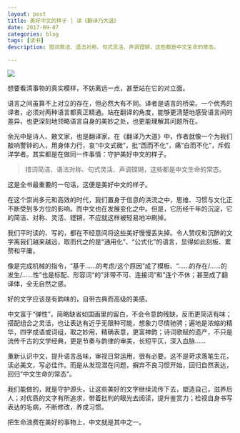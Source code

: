 ```yaml
---
layout: post
title: 美好中文的样子 | 读《翻译乃大道》
date: 2017-09-07
categories: blog
tags: [读书]
description: 措词简洁、语法对称、句式灵活、声调铿锵，这些都是中文生命的常态。

---
```

![](http://ov82ohkmk.bkt.clouddn.com/17-9-7/30600001.jpg)

想要看清事物的真实模样，不妨离远一点，甚至站在它的对立面。

语言之间虽算不上对立的存在，但必然大有不同。译者是语言的桥梁。一个优秀的译者，必须对两种语言都真正精通。站在翻译的角度，能够更清楚地感受语言间的差异，也更深刻地领略语言自身的美妙之处，也更能理解其问题所在。

余光中是诗人、散文家，也是翻译家。在《翻译乃大道》中，作者就像一个为我们敲响警钟的人，用身体力行，哀“中文式微”，批“西而不化”，痛“白而不化”，斥假洋学者。其实都是在做同一件事情：守护美好中文的样子。

> 措词简洁、语法对称、句式灵活、声调铿锵，这些都是中文生命的常态。

这是全书最重要的一句话，这便是美好中文的样子。

在这个崇尚多元和高效的时代，我们置身于信息的洪流之中，思维、习惯与文化正不断受到多方位的影响。而中文也在发展变化之中。但是，它历经千年的沉淀，它的简洁、对称、灵活、铿锵，不应就这样被轻易地冲刷掉。

我们平时读的、写的，都在不经意间将这些美好慢慢丢失掉。令人赞叹和沉醉的文字离我们越来越远，取而代之的是“通用化”、“公式化”的语言，显得如此刻板、累赘和平庸。

像是完成机械的指令，“基于……的考虑/这个原因”成了模板、“……的存在/……的发生/……性”也是标配、形容词“的”非带不可、连接词“和”连个不休；甚至成了翻译体，全无自然之感。

好的文字应该是有韵味的，自带古典而高级的美感。

中文富于“弹性”，简略缺省如国画里的留白，不会令意韵残缺，反而更简洁有味；搭配组合之灵活，也让表达有近乎无限种可能，想象力尽情驰骋；遍地是浓缩的精华，四字成语或词组，取之妙用，精确表意，更富神韵；诗词歌赋的遗产，不只是流传千古的文学经典，更是节奏与韵律的审美，长短平仄，深入血脉……

重新认识中文，提升语言品味，审视日常运用，很有必要。这不是苛求落笔生花，读必美文，写必佳作。而是从发现潜在问题，摒弃不良习惯开始，回归自然表达，回归“中文生命的常态”。

我们能做的，就是守护源头，让这些美好的文字继续流传下去，塑造自己，滋养后人；对优质的文字有所追求，带着批判的眼光去阅读，提升鉴赏力；检视自身书写表达的毛病，不断修改，养成习惯。

把生命浪费在美好的事物上，中文就是其中之一。

